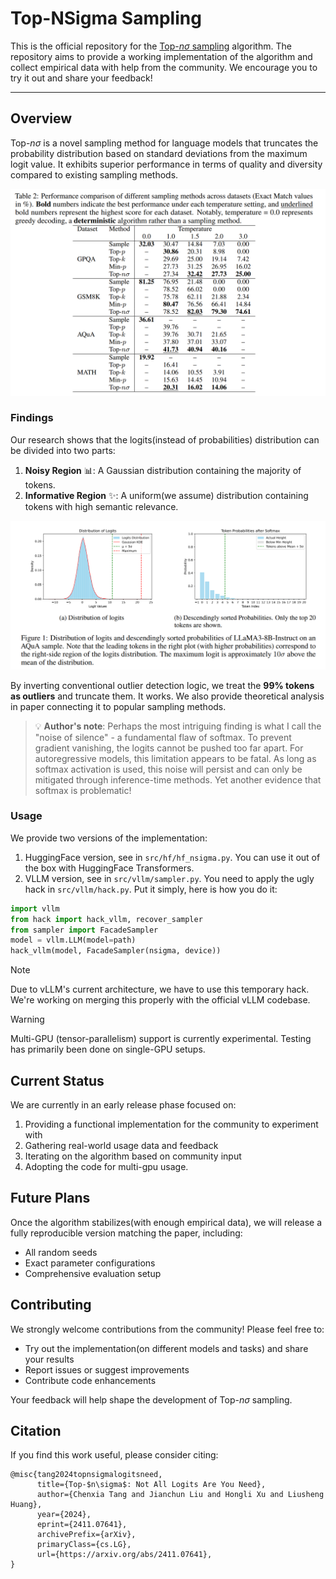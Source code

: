 # Top-NSigma Sampling

This is the official repository for the [Top-$n\sigma$ sampling](https://arxiv.org/pdf/2411.07641) algorithm. The repository aims to provide a working implementation of the algorithm and collect empirical data with help from the community. We encourage you to try it out and share your feedback!

---

## Overview

Top-$n\sigma$ is a novel sampling method for language models that truncates the probability distribution based on standard deviations from the maximum logit value. It exhibits superior performance in terms of quality and diversity compared to existing sampling methods.

![Single-Pass results](img/results.png)

### Findings

Our research shows that the logits(instead of probabilities) distribution can be divided into two parts: 

1. **Noisy Region** 📊: A Gaussian distribution containing the majority of tokens.
2. **Informative Region** ✨: A uniform(we assume) distribution containing tokens with high semantic relevance.

![Logits distribution](img/logits.png)

By inverting conventional outlier detection logic, we treat the **99% tokens as outliers** and truncate them. It works. We also provide theoretical analysis in paper connecting it to popular sampling methods.

> 💡 **Author's note**: Perhaps the most intriguing finding is what I call the "noise of silence" - a fundamental flaw of softmax. To prevent gradient vanishing, the logits cannot be pushed too far apart. For autoregressive models, this limitation appears to be fatal. As long as softmax activation is used, this noise will persist and can only be mitigated through inference-time methods. Yet another evidence that softmax is problematic!


### Usage

We provide two versions of the implementation:

1. HuggingFace version, see in `src/hf/hf_nsigma.py`. You can use it out of the box with HuggingFace Transformers.
2. VLLM version, see in `src/vllm/sampler.py`. You need to apply the ugly hack in `src/vllm/hack.py`. Put it simply, here is how you do it:

```python
import vllm
from hack import hack_vllm, recover_sampler
from sampler import FacadeSampler
model = vllm.LLM(model=path)
hack_vllm(model, FacadeSampler(nsigma, device))
```

> [!NOTE] 
> Due to vLLM's current architecture, we have to use this temporary hack. We're working on merging this properly with the official vLLM codebase.

> [!WARNING] 
> Multi-GPU (tensor-parallelism) support is currently experimental. Testing has primarily been done on single-GPU setups.

## Current Status

We are currently in an early release phase focused on:

1. Providing a functional implementation for the community to experiment with
2. Gathering real-world usage data and feedback
3. Iterating on the algorithm based on community input
4. Adopting the code for multi-gpu usage.

## Future Plans

Once the algorithm stabilizes(with enough empirical data), we will release a fully reproducible version matching the paper, including:

- All random seeds
- Exact parameter configurations 
- Comprehensive evaluation setup

## Contributing

We strongly welcome contributions from the community! Please feel free to:

- Try out the implementation(on different models and tasks) and share your results
- Report issues or suggest improvements
- Contribute code enhancements

Your feedback will help shape the development of Top-$n\sigma$ sampling.

## Citation

If you find this work useful, please consider citing:

```
@misc{tang2024topnsigmalogitsneed,
      title={Top-$n\sigma$: Not All Logits Are You Need}, 
      author={Chenxia Tang and Jianchun Liu and Hongli Xu and Liusheng Huang},
      year={2024},
      eprint={2411.07641},
      archivePrefix={arXiv},
      primaryClass={cs.LG},
      url={https://arxiv.org/abs/2411.07641}, 
}
```